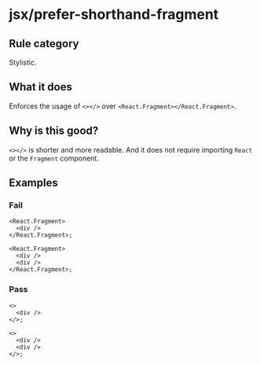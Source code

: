 # jsx/prefer-shorthand-fragment

## Rule category

Stylistic.

## What it does

Enforces the usage of `<></>` over `<React.Fragment></React.Fragment>`.

## Why is this good?

`<></>` is shorter and more readable. And it does not require importing `React` or the `Fragment` component.

## Examples

### Fail

```tsx
<React.Fragment>
  <div />
</React.Fragment>;
```

```tsx
<React.Fragment>
  <div />
  <div />
</React.Fragment>;
```

### Pass

```tsx
<>
  <div />
</>;
```

```tsx
<>
  <div />
  <div />
</>;
```
